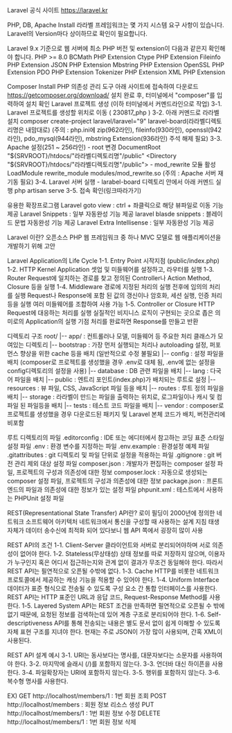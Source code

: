 Laravel 공식 사이트 https://laravel.kr

PHP, DB, Apache Install 라라벨 프레임워크는 몇 가지 시스템 요구 사항이 있습니다. Laravel의 Version마다 상이하므로 확인이 필요합니다.

Laravel 9.x 기준으로 웹 서버에 최소 PHP 버전 및 extension이 다음과 같은지 확인해야 합니다. PHP >= 8.0 BCMath PHP Extension Ctype PHP Extension Fileinfo PHP Extension JSON PHP Extension Mbstring PHP Extension OpenSSL PHP Extension PDO PHP Extension Tokenizer PHP Extension XML PHP Extension

Composer Install
PHP 의존성 관리 도구
아래 사이트에 접속하여 다운로드 https://getcomposer.org/download/
설치 완료 후, 터미널에서 "composer"를 입력하여 설치 확인
Laravel 프로젝트 생성 (이하 터미널에서 커멘드라인으로 작업) 
3-1. Laravel 프로젝트를 생성할 위치로 이동 ( 230817_php )
3-2. 아래 커멘드로 라라벨 설치 composer create-project laravel/laravel="9" laravel-board(라라벨디렉토리명은 내맘대로) (주의 : php.ini에 zip(962라인), fileinfo(930라인), openssl(942라인), pdo_mysql(944라인), mbstring Extension(936라인) 주석 해제 필요) 
3-3. Apache 설정(251 ~ 256라인) - root 변경 DocumentRoot "${SRVROOT}/htdocs/"라라벨디렉토리명"/public" <Directory "${SRVROOT}/htdocs/"라라벨디렉토리명"/public"> - mod_rewrite 모듈 활성 LoadModule rewrite_module modules/mod_rewrite.so (주의 : Apache 서버 재기동 필요) 
3-4. Laravel 서버 실행 - larabel-board 디렉토리 안에서 아래 커멘드 실행 php artisan serve 
3-5. 접속 확인(링크따라가기)

유용한 확장프로그램 Laravel goto view : ctrl + 좌클릭으로 해당 뷰파일로 이동 기능 제공 Laravel Snippets : 일부 자동완성 기능 제공 laravel blasde snippets : 블레이드 문법 자동완성 기능 제공 Laravel Extra Intellisense : 일부 자동완성 기능 제공

Laravel 이란? 오픈소스 PHP 웹 프레임워크 중 하나 MVC 모델로 웹 애플리케이션을 개발하기 위해 고안

Laravel Application의 Life Cycle 
1-1. Entry Point 시작지점 (public/index.php) 
1-2. HTTP Kernel Application 셋업 및 미들웨어를 설정하고, 라우터를 실행 
1-3. Router Request에 일치하는 경로를 찾고 정의된 Controller나 Action Method, Closure 등을 실행 
1-4. Middleware 경로에 지정된 처리의 실행 전후에 임의의 처리를 실행 Request나 Response에 포함 된 값의 갱신이나 암호화, 세션 실행, 인증 처리 등을 실행 여러 미들웨어를 조합하여 사용 가능 
1-5. Controller or Closure HTTP Request에 대응하는 처리를 실행 실질적인 비지니스 로직이 구현되는 곳으로 좁은 의미로의 Application의 실행 기점 처리를 완료하면 Response를 만들고 반환

디렉토리 구조 
root/ 
|-- app/ : 컨트롤러나 모델, 미들웨어 등 주요한 처리 클래스가 모여있는 디렉토리 
|-- bootstrap : 가장 먼저 실행되는 처리나 autoloading 설정, 퍼포먼스 향상을 위한 cache 등을 배치 (일반적으로 수정 불필요) 
|-- config : 설정 파일을 배치 (composer로 프로젝트를 생성했을 경우 .env로 대체 됨, .env에 없는 설정을 config디렉토리의 설정을 사용) 
|-- database : DB 관련 파일을 배치 
|-- lang : 다국어 파일을 배치 
|-- public : 엔트리 포인트(index.php)가 배치되는 루트로 설정 
|-- resources : 뷰 파일, CSS, JavaScript 파일 등을 배치 
|-- routes : 루트 정의 파일을 배치 
|-- storage : 라라벨이 만드는 파일을 출력하는 위치로, 로그파일이나 캐시 및 컴파일 된 파일등을 배치 
|-- tests : 테스트 코드 파일을 배치 
|-- vendor : composer로 프로젝트를 생성했을 경우 다운로드된 패키지 및 Laravel 본체 코드가 배치, 버전관리에 비포함

루트 디렉토리의 파일 
.editorconfig : IDE 또는 에디터에서 참고하는 코딩 표준 스타일 설정 파일 
.env : 환경 변수를 지정하는 파일 
.env.example : 환경설정 예제 파일 
.gitattributes : git 디렉토리 및 파일 단위로 설정을 적용하는 파일 
.gitignore : git 버전 관리 제외 대상 설정 파일 
composer.json : 개발자가 편집하는 composer 설정 파일, 프로젝트의 구성과 의존성에 대한 정보 
composer.lock : 자동으로 생성되는 composer 설정 파일, 프로젝트의 구성과 의존성에 대한 정보 
package.json : 프론트엔드의 파일과 의존성에 대한 정보가 있는 설정 파일 
phpunit.xml : 테스트에서 사용하는 PHPUnit 설정 파일

REST(Representational State Transfer) API란? 
로이 필딩이 2000년에 정의한 네트워크 소프트웨어 아키텍처 네트워크에서 통신을 구성할 때 사용하는 설계 지침 태생 자체가 데이터 송수신에 최적화 되어 있다보니 웹 API 쪽에서 굉장히 많이 사용

REST API의 조건 
1-1. Client-Server 클라이언트와 서버로 분리되어야하며 서로 의존성이 없어야 한다. 
1-2. Stateless(무상태성) 상태 정보를 따로 저장하지 않으며, 이용자가 누구인지 혹은 어디서 접근하는지와 관계 없이 결과가 무조건 동일해야 한다. 따라서 REST API는 필연적으로 오픈될 수밖에 없다. 
1-3. Cache HTTP를 비롯한 네트워크 프로토콜에서 제공하는 캐싱 기능을 적용할 수 있어야 한다. 
1-4. Uniform Interface 데이터가 표준 형식으로 전송될 수 있도록 구성 요소 간 통합 인터페이스를 사용한다. REST API는 HTTP 표준인 URL과 응답 코드, Request-Response Method를 사용한다. 
1-5. Layered System API는 REST 조건을 만족하면 필연적으로 오픈될 수 밖에 없기 때문에, 요청된 정보를 검색하는데 있어 계층 구조로 분리되어야 한다. 
1-6. Self-descriptiveness API를 통해 전송되는 내용은 별도 문서 없이 쉽게 이해할 수 있도록 자체 표현 구조를 지녀야 한다. 현재는 주로 JSON이 가장 많이 사용되며, 간혹 XML이 사용된다.

REST API 설계 예시 
3-1. URI는 동사보다는 명사를, 대문자보다는 소문자를 사용하여야 한다. 
3-2. 마지막에 슬래시 (/)를 포함하지 않는다. 
3-3. 언더바 대신 하이픈을 사용한다. 
3-4. 파일확장자는 URI에 포함하지 않는다. 
3-5. 행위를 포함하지 않는다. 
3-6. 복수형 명사를 사용한다.

EX) 
GET http://localhost/members/1 : 1번 회원 조회 
POST http://localhost/members : 회원 정보 리소스 생성 
PUT http://localhost/members/1 : 1번 회원 정보 수정 
DELETE http://localhost/members/1 : 1번 회원 정보 삭제
